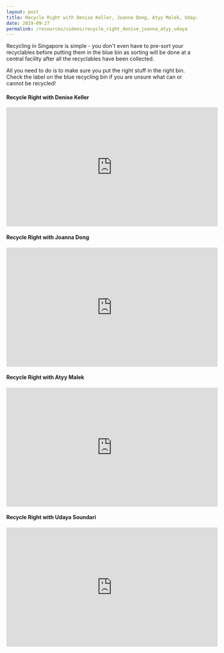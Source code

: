 ```yaml
---
layout: post
title: Recycle Right with Denise Keller, Joanna Dong, Atyy Malek, Udaya Soundari
date: 2019-09-27
permalink: /resources/videos/recycle_right_denise_joanna_atyy_udaya
---
```


Recycling in Singapore is simple - you don't even have to pre-sort your recyclables before putting them in the blue bin as sorting will be done at a central facility after all the recyclables have been collected. 

All you need to do is to make sure you put the right stuff in the right bin. Check the label on the blue recycling bin if you are unsure what can or cannot be recycled! 


#### Recycle Right with Denise Keller

<div class="bp-youtube">
      <iframe width="560" height="315" src="https://www.youtube.com/embed/3S3WH2WfHpM" frameborder="0" allow="autoplay; encrypted-media" allowfullscreen></iframe>
</div>


#### Recycle Right with Joanna Dong

<div class="bp-youtube">
      <iframe width="560" height="315" src="https://www.youtube.com/embed/O_2QuCmczl4" frameborder="0" allow="autoplay; encrypted-media" allowfullscreen></iframe>
</div>

#### Recycle Right with Atyy Malek

<div class="bp-youtube">
      <iframe width="560" height="315" src="https://www.youtube.com/embed/vkFNvVX-OkI" frameborder="0" allow="autoplay; encrypted-media" allowfullscreen></iframe>
</div>


#### Recycle Right with Udaya Soundari

<div class="bp-youtube">
      <iframe width="560" height="315" src="https://www.youtube.com/embed/g3h-YLSeO1M" frameborder="0" allow="autoplay; encrypted-media" allowfullscreen></iframe>
</div>
